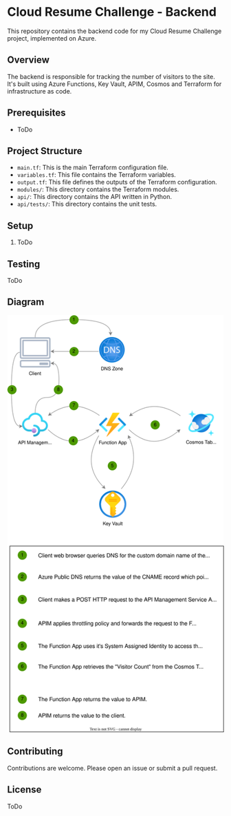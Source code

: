 # Cloud Resume Challenge - Backend

This repository contains the backend code for my Cloud Resume Challenge project, implemented on Azure.

## Overview

The backend is responsible for tracking the number of visitors to the site. It's built using Azure Functions, Key Vault, APIM, Cosmos and Terraform for infrastructure as code.

## Prerequisites

- ToDo

## Project Structure

- `main.tf`: This is the main Terraform configuration file.
- `variables.tf`: This file contains the Terraform variables.
- `output.tf`: This file defines the outputs of the Terraform configuration.
- `modules/`: This directory contains the Terraform modules.
- `api/`: This directory contains the API written in Python.
- `api/tests/`: This directory contains the unit tests.

## Setup

1. ToDo

## Testing

ToDo

## Diagram

![ToDo](https://raw.githubusercontent.com/cormacjlong/cloudresumechallenge-backend/main/docs/diagram.svg)

## Contributing

Contributions are welcome. Please open an issue or submit a pull request.

## License

ToDo